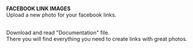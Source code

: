 <b>FACEBOOK LINK IMAGES</b><br>
Upload a new photo for your facebook links.<br><br>

Download and read "Documentation" file. <br>
There you will find everything you need to create links with great photos.
